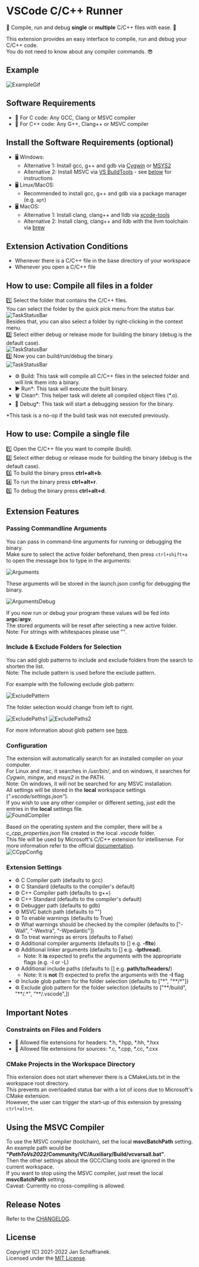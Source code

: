 # VSCode C/C++ Runner

🚀 Compile, run and debug **single** or **multiple** C/C++ files with ease. 🚀

This extension provides an easy interface to compile, run and debug your C/C++ code.  
You do not need to know about any compiler commands. 😎

## Example

![ExampleGif](./media/ExecuteTasks.gif?raw=true)

## Software Requirements

- 🔧 For C code: Any GCC, Clang or MSVC compiler
- 🔧 For C++ code: Any G++, Clang++ or MSVC compiler

## Install the Software Requirements (optional)

- 🖥️ Windows:
  - Alternative 1: Install gcc, g++ and gdb via [Cygwin](https://www.cygwin.com/) or [MSYS2](https://www.msys2.org/)  
  - Alternative 2: Install MSVC via [VS BuildTools](https://visualstudio.microsoft.com/de/downloads/?q=build+tools) - see [below](#using-the-msvc-compiler) for instructions  
- 🖥️ Linux/MacOS:
  - Recommended to install gcc, g++ and gdb via a package manager (e.g. `apt`)
- 🖥️ MacOS:
  - Alternative 1: Install clang, clang++ and lldb via [xcode-tools](https://developer.apple.com/xcode/features/)
  - Alternative 2: Install clang, clang++ and lldb with the llvm toolchain via [brew](https://apple.stackexchange.com/a/362837)

## Extension Activation Conditions

- Whenever there is a C/C++ file in the base directory of your workspace
- Whenever you open a C/C++ file

## How to use: Compile **all** files in a folder

1️⃣ Select the folder that contains the C/C++ files.  
You can select the folder by the quick pick menu from the status bar.  
![TaskStatusBar](./media/FolderStatusBar.png)  
Besides that, you can also select a folder by right-clicking in the context menu.  
2️⃣ Select either debug or release mode for building the binary (debug is the default case).  
![TaskStatusBar](./media/ModeStatusBar.png)  
3️⃣ Now you can build/run/debug the binary.  
![TaskStatusBar](./media/TaskStatusBar.png)

- ⚙️ Build: This task will compile all C/C++ files in the selected folder and will link them into a binary.
- ▶️ Run*: This task will execute the built binary.
- 🗑️ Clean*: This helper task will delete all compiled object files (*.o).
- 🐞 Debug*: This task will start a debugging session for the binary.

*This task is a no-op if the build task was not executed previously.

## How to use: Compile a **single** file

1️⃣ Open the C/C++ file you want to compile (build).  
2️⃣ Select either debug or release mode for building the binary (debug is the default case).  
3️⃣ To build the binary press **ctrl+alt+b**.  
4️⃣ To run the binary press **ctrl+alt+r**.  
5️⃣ To debug the binary press **ctrl+alt+d**.  

## Extension Features

### Passing Commandline Arguments

You can pass in command-line arguments for running or debugging the binary.  
Make sure to select the active folder beforehand, then press `ctrl+shift+a` to open the message box to type in the arguments:

![Arguments](./media/arguments.png)

These arguments will be stored in the launch.json config for debugging the binary.  

![ArgumentsDebug](./media/argumentsDebug.png)

If you now run or debug your program these values will be fed into **argc**/**argv**.  
The stored arguments will be reset after selecting a new active folder.  
Note: For strings with whitespaces please use \"\".

### Include & Exclude Folders for Selection

You can add glob patterns to include and exclude folders from the search to shorten the list.  
Note: The include pattern is used before the exclude pattern.

For example with the following exclude glob pattern:

![ExcludePattern](./media/excludePattern.png)

The folder selection would change from left to right.

![ExcludePaths1](./media/excludePaths1.png)
![ExcludePaths2](./media/excludePaths2.png)

For more information about glob pattern see [here](https://en.wikipedia.org/wiki/Glob_(programming)#Syntax).

### Configuration

The extension will automatically search for an installed compiler on your computer.  
For Linux and mac, it searches in */usr/bin/*, and on windows, it searches for *Cygwin*, *mingw*, and *msys2* in the PATH.  
Note: On windows, it will not be searched for any MSVC installation.  
All settings will be stored in the **local** workspace settings (*".vscode/settings.json"*).  
If you wish to use any other compiler or different setting, just edit the entries in the **local** settings file.  
![FoundCompiler](./media/Settings.png)  

Based on the operating system and the compiler, there will be a *c_cpp_properties.json* file created in the local *.vscode* folder.  
This file will be used by Microsoft's *C/C++* extension for intellisense. For more information refer to the official [documentation](https://code.visualstudio.com/docs/cpp/c-cpp-properties-schema-reference).  
![CCppConfig](./media/Properties.png)  

### Extension Settings

- ⚙️ C Compiler path (defaults to gcc)
- ⚙️ C Standard (defaults to the compiler's default)
- ⚙️ C++ Compiler path (defaults to g++)
- ⚙️ C++ Standard (defaults to the compiler's default)
- ⚙️ Debugger path (defaults to gdb)
- ⚙️ MSVC batch path (defaults to \"\")
- ⚙️ To enable warnings (defaults to True)
- ⚙️ What warnings should be checked by the compiler (defaults to [\"-Wall\", \"-Wextra\", \"-Wpedantic\"])
- ⚙️ To treat warnings as errors (defaults to False)
- ⚙️ Additional compiler arguments (defaults to [] e.g. **-flto**)
- ⚙️ Additional linker arguments (defaults to [] e.g. **-lpthread**).
  - Note: It **is** expected to prefix the arguments with the appropriate flags (e.g. -l or -L)
- ⚙️ Additional include paths (defaults to [] e.g. **path/to/headers/**)
  - Note: It is **not** (!) expected to prefix the arguments with the **-I** flag
- ⚙️ Include glob pattern for the folder selection (defaults to ["\*", "\*\*/\*"])
- ⚙️ Exclude glob pattern for the folder selection (defaults to ["\*\*/build", "\*\*/.\*", "\*\*/.vscode",])

## Important Notes

### Constraints on Files and Folders

- 📝 Allowed file extensions for headers: \*.h, \*.hpp, \*.hh, \*.hxx
- 📝 Allowed file extensions for sources: \*.c, \*.cpp, \*.cc, \*.cxx

### CMake Projects in the Workspace Directory

This extension does not start whenever there is a CMakeLists.txt in the workspace root directory.  
This prevents an overloaded status bar with a lot of icons due to Microsoft's CMake extension.  
However, the user can trigger the start-up of this extension by pressing `ctrl+alt+t`.

## Using the MSVC Compiler

To use the MSVC compiler (toolchain), set the local **msvcBatchPath** setting.  
An example path would be **"*PathToVs2022*/Community/VC/Auxiliary/Build/vcvarsall.bat"**.  
Then the other settings about the GCC/Clang tools are ignored in the current workspace.  
If you want to stop using the MSVC compiler, just reset the local **msvcBatchPath** setting.  
Caveat: Currently no cross-compiling is allowed.

## Release Notes

Refer to the [CHANGELOG](CHANGELOG.md).

## License

Copyright (C) 2021-2022 Jan Schaffranek.  
Licensed under the [MIT License](LICENSE).
